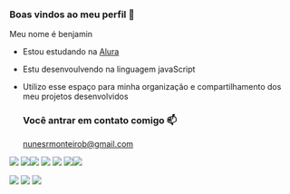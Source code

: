 ### Boas vindos ao meu perfil 💓

Meu nome é benjamin

- Estou estudando na [Alura](https://www.alura.com.br)
- Estu  desenvoulvendo na linguagem javaScript
- Utilizo esse espaço para minha organização e compartilhamento dos meu projetos desenvolvidos

  ### Você antrar em contato comigo 📫


  nunesrmonteirob@gmail.com


![](https://media.tenor.com/-jakjL5p49MAAAAi/mina-furry.gif)  ![](https://media.tenor.com/-jakjL5p49MAAAAi/mina-furry.gif)![](https://media.tenor.com/-jakjL5p49MAAAAi/mina-furry.gif)  ![](https://media.tenor.com/-jakjL5p49MAAAAi/mina-furry.gif)
![](https://media.tenor.com/-jakjL5p49MAAAAi/mina-furry.gif)  ![](https://media.tenor.com/-jakjL5p49MAAAAi/mina-furry.gif)![](https://media.tenor.com/-jakjL5p49MAAAAi/mina-furry.gif)  
  
  
 ![](https://media.tenor.com/-jakjL5p49MAAAAi/mina-furry.gif) ![](https://media.tenor.com/Xf7CGkD4BQgAAAAi/jeongyeon-twice.gif)  ![](https://media.tenor.com/-jakjL5p49MAAAAi/mina-furry.gif)
